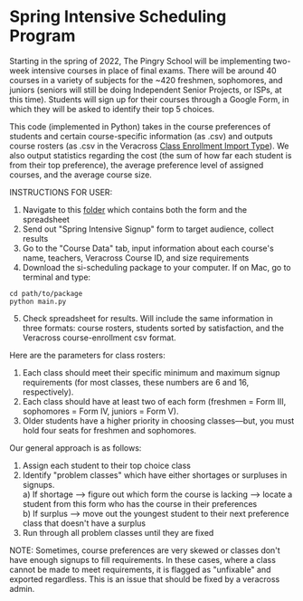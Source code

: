 # Spring Intensive Scheduling Program

Starting in the spring of 2022, The Pingry School will be implementing two-week intensive courses in place of final exams.
There will be around 40 courses in a variety of subjects for the ~420 freshmen, sophomores, and juniors (seniors will still
be doing Independent Senior Projects, or ISPs, at this time). Students will sign up for their courses through a Google Form,
in which they will be asked to identify their top 5 choices.

This code (implemented in Python) takes in the course preferences of students and certain course-specific information (as .csv) and outputs course rosters (as .csv in the Veracross [Class Enrollment Import Type](https://learn.veracross.com/docs/class-enrollment-import-type#uploading-the-data "Class Enrollment Import Type")). We also output statistics regarding the cost (the sum of how far each student is from their top preference), the average preference level of assigned courses, and the average course size.

INSTRUCTIONS FOR USER: 
1) Navigate to this [folder](https://drive.google.com/drive/folders/1a6nPndI_uVMxW75Ub5PmGNAaQQOcO7X5) which contains both the form and the spreadsheet
2) Send out "Spring Intensive Signup" form to target audience, collect results
3) Go to the "Course Data" tab, input information about each course's name, teachers, Veracross Course ID, and size requirements
4) Download the si-scheduling package to your computer. If on Mac, go to terminal and type: <br />
```
cd path/to/package
python main.py
```
5) Check spreadsheet for results. Will include the same information in three formats: course rosters, students sorted by satisfaction, and the Veracross course-enrollment csv format. 


Here are the parameters for class rosters:
1) Each class should meet their specific minimum and maximum signup requirements (for most classes, these numbers are 6 and 16, respectively).
2) Each class should have at least two of each form (freshmen = Form III, sophomores = Form IV, juniors = Form V).
3) Older students have a higher priority in choosing classes––but, you must hold four seats for freshmen and sophomores.

Our general approach is as follows:
1) Assign each student to their top choice class
2) Identify "problem classes" which have either shortages or surpluses in signups. <br />
  a) If shortage --> figure out which form the course is lacking --> locate a student from this form who has the course in their preferences <br />
  b) If surplus --> move out the youngest student to their next preference class that doesn't have a surplus
3) Run through all problem classes until they are fixed

NOTE: Sometimes, course preferences are very skewed or classes don't have enough signups to fill requirements. In these cases, where a class cannot be made to meet requirements, it is flagged as "unfixable" and exported regardless. This is an issue that should be fixed by a veracross admin.


